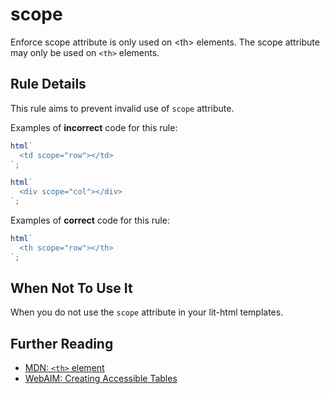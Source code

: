 # scope

Enforce scope attribute is only used on &lt;th&gt; elements.
The scope attribute may only be used on `<th>` elements.

## Rule Details

This rule aims to prevent invalid use of `scope` attribute.

Examples of **incorrect** code for this rule:

```js
html`
  <td scope="row"></td>
`;
```

```js
html`
  <div scope="col"></div>
`;
```

Examples of **correct** code for this rule:

```js
html`
  <th scope="row"></th>
`;
```

## When Not To Use It

When you do not use the `scope` attribute in your lit-html templates.

## Further Reading

- [MDN: `<th>` element](https://developer.mozilla.org/en-US/docs/Web/HTML/Element/th#attr-scope)
- [WebAIM: Creating Accessible Tables](https://webaim.org/techniques/tables/data#headers)
